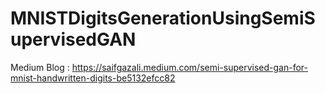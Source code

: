 # MNISTDigitsGenerationUsingSemiSupervisedGAN

Medium Blog : https://saifgazali.medium.com/semi-supervised-gan-for-mnist-handwritten-digits-be5132efcc82
